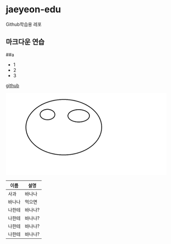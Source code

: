 # jaeyeon-edu

Github학습용 레포

## 마크다운 연습
##a
- 1
- 2
- 3

[github](https://github.com)

![이미지입니당](sample.png)

| 이름 | 설명 |
| --- | --- |
| 사과 | 바나나 |
| 바나나 | 먹으면 |
| 나한테 | 바나나? |
| 나한테 | 바나나? |
| 나한테 | 바나나? |
| 나한테 | 바나나? |
